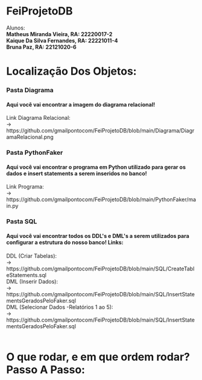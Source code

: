 <h1>FeiProjetoDB</h1>
Alunos:<br/>
<b>Matheus Miranda Vieira, RA: 22220017-2<br/>
Kaique Da Silva Fernandes, RA: 22221011-4<br/>
Bruna Paz, RA: 22121020-6</b><br/>

<h1>Localização Dos Objetos:</h1>
<h3>Pasta Diagrama</h3>
<h4>Aqui você vai encontrar a imagem do diagrama relacional!</h4>
Link Diagrama Relacional:</br> -> https://github.com/gmailpontocom/FeiProjetoDB/blob/main/Diagrama/DiagramaRelacional.png

<h3>Pasta PythonFaker</h3>
<h4>Aqui você vai encontrar o programa em Python utilizado para gerar os dados e insert statements a serem inseridos no banco!</h4>
Link Programa:</br>-> https://github.com/gmailpontocom/FeiProjetoDB/blob/main/PythonFaker/main.py
<br/>

<h3>Pasta SQL</h3>
<h4>Aqui você vai encontrar todos os DDL's e DML's a serem utilizados para configurar a estrutura do nosso banco! Links:</h4>
DDL (Criar Tabelas):</br>
-> https://github.com/gmailpontocom/FeiProjetoDB/blob/main/SQL/CreateTableStatements.sql</br>
DML (Inserir Dados):</br>
-> https://github.com/gmailpontocom/FeiProjetoDB/blob/main/SQL/InsertStatementsGeradosPeloFaker.sql</br>
DML (Selecionar Dados -Relatórios 1 ao 5):</br>
-> https://github.com/gmailpontocom/FeiProjetoDB/blob/main/SQL/InsertStatementsGeradosPeloFaker.sql</br>
<br/>

<h1>O que rodar, e em que ordem rodar? Passo A Passo:</h1>
